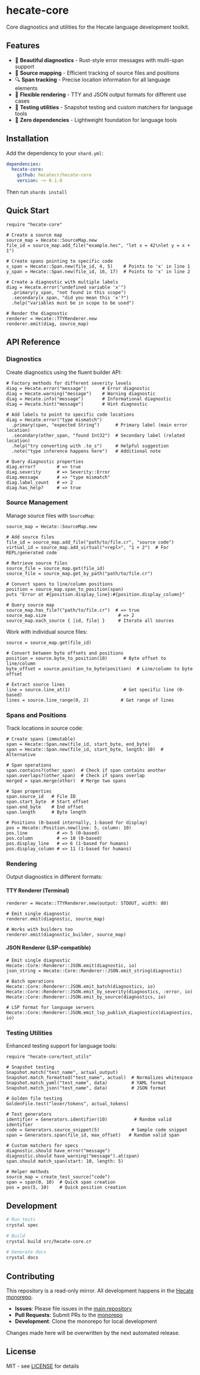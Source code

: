 # hecate-core

Core diagnostics and utilities for the Hecate language development toolkit.

## Features

- 🎯 **Beautiful diagnostics** - Rust-style error messages with multi-span support
- 📍 **Source mapping** - Efficient tracking of source files and positions
- 🔍 **Span tracking** - Precise location information for all language elements
- 🎨 **Flexible rendering** - TTY and JSON output formats for different use cases
- 🧪 **Testing utilities** - Snapshot testing and custom matchers for language tools
- 🚀 **Zero dependencies** - Lightweight foundation for language tools

## Installation

Add the dependency to your `shard.yml`:

```yaml
dependencies:
  hecate-core:
    github: hecatecr/hecate-core
    version: ~> 0.1.0
```

Then run `shards install`

## Quick Start

```crystal
require "hecate-core"

# Create a source map
source_map = Hecate::SourceMap.new
file_id = source_map.add_file("example.hec", "let x = 42\nlet y = x + 1")

# Create spans pointing to specific code
x_span = Hecate::Span.new(file_id, 4, 5)    # Points to 'x' in line 1
y_span = Hecate::Span.new(file_id, 16, 17)  # Points to 'x' in line 2

# Create a diagnostic with multiple labels
diag = Hecate.error("undefined variable 'x'")
  .primary(y_span, "not found in this scope")
  .secondary(x_span, "did you mean this 'x'?")
  .help("variables must be in scope to be used")

# Render the diagnostic
renderer = Hecate::TTYRenderer.new
renderer.emit(diag, source_map)
```

## API Reference

### Diagnostics

Create diagnostics using the fluent builder API:

```crystal
# Factory methods for different severity levels
diag = Hecate.error("message")      # Error diagnostic
diag = Hecate.warning("message")    # Warning diagnostic
diag = Hecate.info("message")       # Informational diagnostic
diag = Hecate.hint("message")       # Hint diagnostic

# Add labels to point to specific code locations
diag = Hecate.error("type mismatch")
  .primary(span, "expected String")      # Primary label (main error location)
  .secondary(other_span, "found Int32")  # Secondary label (related location)
  .help("try converting with .to_s")     # Helpful suggestion
  .note("type inference happens here")   # Additional note

# Query diagnostic properties
diag.error?        # => true
diag.severity      # => Severity::Error
diag.message       # => "type mismatch"
diag.label_count   # => 2
diag.has_help?     # => true
```

### Source Management

Manage source files with `SourceMap`:

```crystal
source_map = Hecate::SourceMap.new

# Add source files
file_id = source_map.add_file("path/to/file.cr", "source code")
virtual_id = source_map.add_virtual("<repl>", "1 + 2")  # For REPL/generated code

# Retrieve source files
source_file = source_map.get(file_id)
source_file = source_map.get_by_path("path/to/file.cr")

# Convert spans to line/column positions
position = source_map.span_to_position(span)
puts "Error at #{position.display_line}:#{position.display_column}"

# Query source map
source_map.has_file?("path/to/file.cr")  # => true
source_map.size                           # => 2
source_map.each_source { |id, file| }     # Iterate all sources
```

Work with individual source files:

```crystal
source = source_map.get(file_id)

# Convert between byte offsets and positions
position = source.byte_to_position(10)      # Byte offset to line/column
byte_offset = source.position_to_byte(position)  # Line/column to byte offset

# Extract source lines
line = source.line_at(1)                    # Get specific line (0-based)
lines = source.line_range(0, 2)            # Get range of lines
```

### Spans and Positions

Track locations in source code:

```crystal
# Create spans (immutable)
span = Hecate::Span.new(file_id, start_byte, end_byte)
span = Hecate::Span.new(file_id, start_byte, length: 10)  # Alternative

# Span operations
span.contains?(other_span)  # Check if span contains another
span.overlaps?(other_span)  # Check if spans overlap
merged = span.merge(other)  # Merge two spans

# Span properties
span.source_id   # File ID
span.start_byte  # Start offset
span.end_byte    # End offset
span.length      # Byte length

# Positions (0-based internally, 1-based for display)
pos = Hecate::Position.new(line: 5, column: 10)
pos.line           # => 5 (0-based)
pos.column         # => 10 (0-based)
pos.display_line   # => 6 (1-based for humans)
pos.display_column # => 11 (1-based for humans)
```

### Rendering

Output diagnostics in different formats:

#### TTY Renderer (Terminal)

```crystal
renderer = Hecate::TTYRenderer.new(output: STDOUT, width: 80)

# Emit single diagnostic
renderer.emit(diagnostic, source_map)

# Works with builders too
renderer.emit(diagnostic_builder, source_map)
```

#### JSON Renderer (LSP-compatible)

```crystal
# Emit single diagnostic
Hecate::Core::Renderer::JSON.emit(diagnostic, io)
json_string = Hecate::Core::Renderer::JSON.emit_string(diagnostic)

# Batch operations
Hecate::Core::Renderer::JSON.emit_batch(diagnostics, io)
Hecate::Core::Renderer::JSON.emit_by_severity(diagnostics, :error, io)
Hecate::Core::Renderer::JSON.emit_by_source(diagnostics, io)

# LSP format for language servers
Hecate::Core::Renderer::JSON.emit_lsp_publish_diagnostics(diagnostics, io)
```

### Testing Utilities

Enhanced testing support for language tools:

```crystal
require "hecate-core/test_utils"

# Snapshot testing
Snapshot.match("test_name", actual_output)
Snapshot.match_formatted("test_name", actual)  # Normalizes whitespace
Snapshot.match_yaml("test_name", data)         # YAML format
Snapshot.match_json("test_name", data)         # JSON format

# Golden file testing
GoldenFile.test("lexer/tokens", actual_tokens)

# Test generators
identifier = Generators.identifier(10)          # Random valid identifier
code = Generators.source_snippet(5)            # Sample code snippet
span = Generators.span(file_id, max_offset)   # Random valid span

# Custom matchers for specs
diagnostic.should have_error("message")
diagnostic.should have_warning("message").at(span)
span.should match_span(start: 10, length: 5)

# Helper methods
source_map = create_test_source("code")
span = span(0, 10)  # Quick span creation
pos = pos(5, 10)    # Quick position creation
```

## Development

```bash
# Run tests
crystal spec

# Build
crystal build src/hecate-core.cr

# Generate docs
crystal docs
```

## Contributing

This repository is a read-only mirror. All development happens in the [Hecate monorepo](https://github.com/hecatecr/hecate).

- **Issues**: Please file issues in the [main repository](https://github.com/hecatecr/hecate/issues)
- **Pull Requests**: Submit PRs to the [monorepo](https://github.com/hecatecr/hecate)
- **Development**: Clone the monorepo for local development

Changes made here will be overwritten by the next automated release.

## License

MIT - see [LICENSE](LICENSE) for details